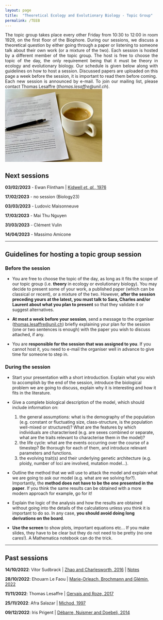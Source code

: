 ```yaml
---
layout: page
title:  "Theoretical Ecology and Evolutionary Biology - Topic Group"
permalink: /TEEB
---
```


<div class="jumbotron jumbotron-fluid mb-3 pl-0 pt-0 pb-0 bg-white position-relative">
    <div class="h-100 tofront">
        <div class="row justify-content-between">
            <div class="col-md-6 pr-0 pr-md-4 pt-4 pb-4 align-self-center">
                <div class="page-content" style="text-align:justify">
                    The topic group takes place every other Friday from 10:30 to 12:00 in room 1929, on the first floor of the Biophore. During our sessions, we discuss a theoretical question by either going through a paper or listening to someone talk about their own work (or a mixture of the two). Each session is hosted by a different member of the topic group. The host is free to choose the topic of the day, the only requirement being that it must be theory in ecology and evolutionary biology. Our schedule is given below along with guidelines on how to host a session. Discussed papers are uploaded on this page a week before the session, it is important to read them before coming. 
                </div>
                <div class="page-content" style="text-align:justify">
                    Each new session is announced by e-mail. To join our mailing list, please contact Thomas Lesaffre (<i>thomas.lesaffre@unil.ch</i>). 
                </div>
            </div>
            <div class="col-md-6 pr-0 align-self-center">
                <img class="rounded" src="/assets/images/topic-group-picture.jpeg" alt="Topic group">
            </div>
        </div>
    </div>
</div>

## Next sessions 

**03/02/2023** - Ewan Flintham  \| [Kidwell *et. al.*, 1976](/docs/teeb1-2023.pdf)

**17/02/2023** - no session (Biology23)

**03/03/2023** - Ludovic Maisonneuve

**17/03/2023** - Mai Thu Nguyen

**31/03/2023** - Clément Vulin

**14/04/2023** - Massimo Amicone

---

## Guidelines for hosting a topic group session

### Before the session

* You are free to choose the topic of the day, as long as it fits the scope of our topic group (i.e. __theory__ in ecology or evolutionary biology). You may decide to present some of your work, a published paper (which can be classical or recent), or a mixture of the two. However, __after the session preceding yours at the latest, you must talk to Sara, Charles and/or Laurent about what you plan to present__ so that they validate it or suggest alternatives.

* __At most a week before your session__, send a message to the organiser ([thomas.lesaffre@unil.ch](mailto:thomas.lesaffre@unil.ch)) briefly explaining your plan for the session (one or two sentences is enough) with the paper you wish to discuss attached, if any.

* You are __responsible for the session that was assigned to you__. If you cannot host it, you need to e-mail the organiser well in advance to give time for someone to step in.

### During the session

* Start your presentation with a short introduction. Explain what you wish to accomplish by the end of the session, introduce the biological problem we are going to discuss, explain why it is interesting and how it fits in the literature.

* Give a complete biological description of the model, which should include information on:
    1. the general assumptions: what is the demography of the population (e.g. constant or fluctuating size, class-structure, is the population well-mixed or structured)? What are the features by which individuals are characterised (e.g. are sexes combined or separate, what are the traits relevant to characterise them in the model)?
    2. the life cycle: what are the events occurring over the course of a timestep? Be thorough for each of them, and introduce relevant parameters and functions.
    3. the evolving trait(s) and their underlying genetic architecture (e.g. ploidy, number of loci are involved, mutation model...).
    
* Outline the method that we will use to attack the model and explain what we are going to ask our model (e.g. what are we solving for?). Importantly, the __method does not have to be the one presented in the paper__. If you think the same results can be obtained with a more modern approach for example, go for it!

* Explain the logic of the analysis and how the results are obtained without going into the details of the calculations unless you think it is important to do so. In any case, __you should avoid doing long derivations on the board__.  

* __Use the screen__ to show plots, important equations etc... If you make slides, they have to be clear but they do not need to be pretty (no one cares!). A Mathematica notebook can do the trick.

---

## Past sessions 

**14/10/2022**: Vítor Sudbrack  \| [Zhao and Charlesworth, 2016](/docs/teeb1-2022.pdf) \| [Notes](/docs/teeb1-notes-2022.pdf) 

**28/10/2022**: Ehouarn Le Faou \| [Marie-Orleach, Brochmann and Glémin, 2022](/docs/teeb2-2022.pdf) 

**11/11/2022**: Thomas Lesaffre \|  [Gervais and Roze, 2017](/docs/teeb3-2022.pdf) 

**25/11/2022**: Afra Salazar \|  [Michod, 1997](/docs/teeb4-2022.pdf) 

**09/12/2022**: Iris Prigent \|  [Débarre, Nuismer and Doebeli, 2014](/docs/teeb5-2022.pdf) 




